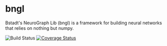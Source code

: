 # bngl
Bstadt's NeuroGraph Lib (bngl) is a framework for building neural networks that relies on nothing but numpy.

![Build Status](https://travis-ci.org/bstadt/bngl.svg?branch=master) [![Coverage Status](https://coveralls.io/repos/github/bstadt/bngl/badge.svg?branch=master)](https://coveralls.io/github/bstadt/bngl?branch=master)
